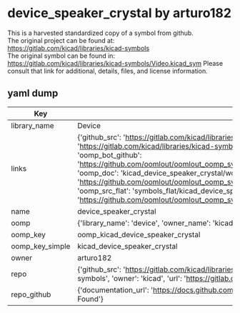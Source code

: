 # device_speaker_crystal by arturo182  
This is a harvested standardized copy of a symbol from github.  
The original project can be found at:  
https://gitlab.com/kicad/libraries/kicad-symbols  
The original symbol can be found in:
https://gitlab.com/kicad/libraries/kicad-symbols/Video.kicad_sym
Please consult that link for additional, details, files, and license information.  
## yaml dump  
| Key | Value |  
| --- | --- |  
| library_name | Device |  
| links | {'github_src': 'https://gitlab.com/kicad/libraries/kicad-symbols/Video.kicad_sym', 'github_src_repo': 'https://gitlab.com/kicad/libraries/kicad-symbols', 'oomp_bot': 'kicad_device_speaker_crystal/working', 'oomp_bot_github': 'https://github.com/oomlout/oomlout_oomp_symbol_bot/tree/main/kicad_device_speaker_crystal/working', 'oomp_doc': 'kicad_device_speaker_crystal/working', 'oomp_doc_github': 'https://github.com/oomlout/oomlout_oomp_symbol_doc/tree/main/kicad_device_speaker_crystal/working', 'oomp_src_flat': 'symbols_flat/kicad_device_speaker_crystal/working', 'oomp_src_flat_github': 'https://github.com/oomlout/oomlout_oomp_symbol_src/tree/main/kicad_device_speaker_crystal/working'} |  
| name | device_speaker_crystal |  
| oomp | {'library_name': 'device', 'owner_name': 'kicad', 'symbol_name': 'device_speaker_crystal'} |  
| oomp_key | oomp_kicad_device_speaker_crystal |  
| oomp_key_simple | kicad_device_speaker_crystal |  
| owner | arturo182 |  
| repo | {'github_src': 'https://gitlab.com/kicad/libraries/kicad-symbols/Video.kicad_sym', 'name': 'libraries/kicad-symbols', 'owner': 'kicad', 'url': 'https://gitlab.com/kicad/libraries/kicad-symbols'} |  
| repo_github | {'documentation_url': 'https://docs.github.com/rest/repos/repos#get-a-repository', 'message': 'Not Found'} |  


